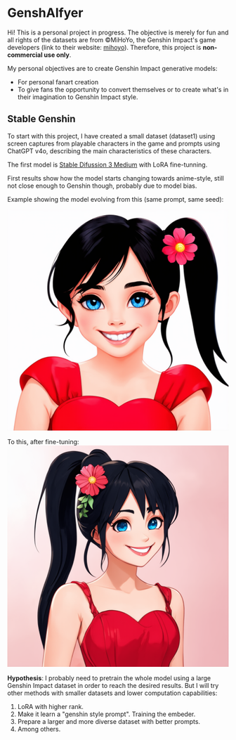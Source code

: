 # GenshAIfyer
Hi! This is a personal project in progress. The objective is merely for fun and all
rights of the datasets are from ©MiHoYo, the Genshin Impact&#39;s game
developers (link to their website: [mihoyo](https://www.mihoyo.com/en/)).
Therefore, this project is **non-commercial use only**.

My personal objectives are to create Genshin Impact generative models:
- For personal fanart creation
- To give fans the opportunity to convert themselves or to create what&#39;s in their
imagination to Genshin Impact style.

## Stable Genshin
To start with this project, I have created a small dataset (dataset1) using screen
captures from playable characters in the game and prompts using ChatGPT
v4o, describing the main characteristics of these characters.

The first model is [Stable Difussion 3 Medium](https://huggingface.co/stabilityai/stable-diffusion-3-medium-diffusers)  with LoRA fine-tunning.

First results show how the model starts changing towards anime-style, still not
close enough to Genshin though, probably due to model bias.

Example showing the model evolving from this (same prompt, same seed):

![raw stable diffusion 3 medium](assets/img0.png)

To this, after fine-tuning:
![finetuned stable diffusion 3 medium](assets/img0_finetune1.png)

**Hypothesis**: I probably need to pretrain the whole model using a large Genshin
Impact dataset in order to reach the desired results. But I will try other methods
with smaller datasets and lower computation capabilities:
1. LoRA with higher rank.
2. Make it learn a &quot;genshin style prompt&quot;. Training the embeder.
3. Prepare a larger and more diverse dataset with better prompts.
4. Among others.

